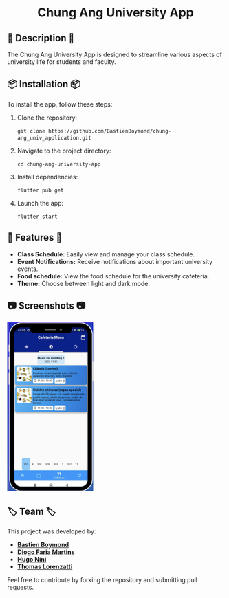 <div align="center">
    <h1>Chung Ang University App</h1>
</div>

## 📓 Description 📓

The Chung Ang University App is designed to streamline various aspects of university life for students and faculty.

## 📦 Installation 📦

To install the app, follow these steps:

1. Clone the repository:

    ```
    git clone https://github.com/BastienBoymond/chung-ang_univ_application.git
    ```

2. Navigate to the project directory:

    ```
    cd chung-ang-university-app
    ```

3. Install dependencies:

    ```
    flutter pub get
    ```

4. Launch the app:

    ```
    flutter start
    ```

## 📝 Features 📝

- **Class Schedule:** Easily view and manage your class schedule.
- **Event Notifications:** Receive notifications about important university events.
- **Food schedule:** View the food schedule for the university cafeteria.
- **Theme:** Choose between light and dark mode.

## 📷 Screenshots 📷

<img src="assets/sample.png" alt="Screenshot 1" width="200"/>

## 🏷️ Team 🏷️

This project was developed by:

* <strong><a href="https://github.com/BastienBoymond">Bastien Boymond</a></strong>
* <strong><a href="https://github.com/Lyne986">Diogo Faria Martins</a></strong>
* <strong><a href="https://github.com/Carpetic">Hugo Nini</a></strong>
* <strong><a href="https://github.com/ThomyLorenzatti">Thomas Lorenzatti</a></strong>

Feel free to contribute by forking the repository and submitting pull requests.

